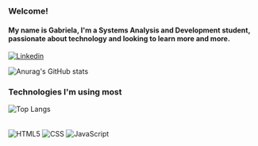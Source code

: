 ### Welcome!
#### My name is Gabriela, I'm a Systems Analysis and Development student, passionate about technology and looking to learn more and more.

[![Linkedin](https://img.shields.io/badge/LinkedIn-0077B5?style=for-the-badge&logo=linkedin&logoColor=white)](https://www.linkedin.com/in/gabriela-iaccino-88b5731bb/)


![Anurag's GitHub stats](https://github-readme-stats.vercel.app/api?username=Gawbb&show_icons=true&theme=radical)

### Technologies I'm using most

![Top Langs](https://github-readme-stats.vercel.app/api/top-langs/?username=Gawbb&layout=compact)
<div style ="display: inline_block"></br>
    <img align ="center" alt=" HTML5 " src = "https://img.shields.io/badge/HTML5-E34F26?style=for-the-badge&logo=html5&logoColor=white " >
    <img align ="center" alt=" CSS " src = "https://img.shields.io/badge/CSS3-1572B6?style=for-the-badge&logo=css3&logoColor=white   " >
    <img align ="center" alt=" JavaScript " src = "https://img.shields.io/badge/JavaScript-323330?style=for-the-badge&logo=javascript&logoColor=F7DF1E  " >
</div></br>
